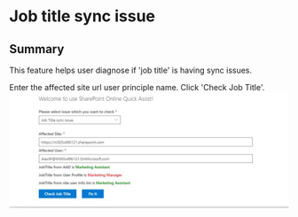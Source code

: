 # Job title sync issue

## Summary
This feature helps user diagnose if 'job title' is having sync issues.

Enter the affected site url user principle name. Click 'Check Job Title'.
<img src=./asset/JobTitle.JPG>
